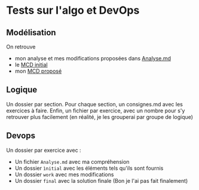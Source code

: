 # Tests sur l'algo et DevOps

## Modélisation

On retrouve 
- mon analyse et mes modifications proposées dans [Analyse.md](modelisation/Analyse.md)
- le [MCD initial](modelisation/initial_mcd.mermaid)
- mon [MCD proposé](modelisation/proposed_mcd.mermaid)


## Logique

Un dossier par section. Pour chaque section, un consignes.md avec les exercices à faire.
Enfin, un fichier par exercice, avec un nombre pour s'y retrouver plus facilement (en réalité, je les grouperai par groupe de logique)


## Devops

Un dossier par exercice avec :
- Un fichier `Analyse.md` avec ma compréhension
- Un dossier `ìnitial` avec les éléments tels qu'ils sont fournis
- Un dossier `work` avec mes modifications 
- Un dossier `final` avec la solution finale (Bon je l'ai pas fait finalement)

